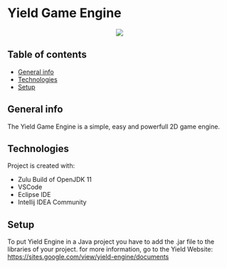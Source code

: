 # Yield Game Engine

<p align="center">
  <img src="https://github.com/vtogames/yield/blob/master/res/yield/YieldP.png" />
</p>

## Table of contents
* [General info](#general-info)
* [Technologies](#technologies)
* [Setup](#setup)

## General info
The Yield Game Engine is a simple, easy and powerfull 2D game engine.
	
## Technologies
Project is created with:
* Zulu Build of OpenJDK 11
* VSCode
* Eclipse IDE
* Intellij IDEA Community
	
## Setup
To put Yield Engine in a Java project you have to add the .jar file to the libraries of your project.
for more information, go to the Yield Website: https://sites.google.com/view/yield-engine/documents
